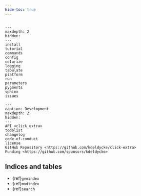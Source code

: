 ```yaml
---
hide-toc: true
---
```


```{include} ../readme.md
```

```{toctree}
---
maxdepth: 2
hidden:
---
install
tutorial
commands
config
colorize
logging
tabulate
platform
run
parameters
pygments
sphinx
issues
```

```{toctree}
---
caption: Development
maxdepth: 2
hidden:
---
API <click_extra>
todolist
changelog
code-of-conduct
license
GitHub Repository <https://github.com/kdeldycke/click-extra>
Funding <https://github.com/sponsors/kdeldycke>
```

## Indices and tables

- {ref}`genindex`
- {ref}`modindex`
- {ref}`search`
